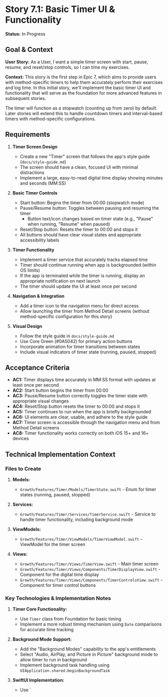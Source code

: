 # Story 7.1: Basic Timer UI & Functionality

**Status:** In Progress

## Goal & Context

**User Story:** As a User, I want a simple timer screen with start, pause, resume, and reset/stop controls, so I can time my exercises.

**Context:**
This story is the first step in Epic 7, which aims to provide users with method-specific timers to help them accurately perform their exercises and log time. In this initial story, we'll implement the basic timer UI and functionality that will serve as the foundation for more advanced features in subsequent stories.

The timer will function as a stopwatch (counting up from zero) by default. Later stories will extend this to handle countdown timers and interval-based timers with method-specific configurations.

## Requirements

1. **Timer Screen Design**
   - Create a new "Timer" screen that follows the app's style guide (`docs/style-guide.md`)
   - The screen should have a clean, focused UI with minimal distractions
   - Implement a large, easy-to-read digital time display showing minutes and seconds (MM:SS)

2. **Basic Timer Controls**
   - Start button: Begins the timer from 00:00 (stopwatch mode)
   - Pause/Resume button: Toggles between pausing and resuming the timer
     - Button text/icon changes based on timer state (e.g., "Pause" when running, "Resume" when paused)
   - Reset/Stop button: Resets the timer to 00:00 and stops it
   - All buttons should have clear visual states and appropriate accessibility labels

3. **Timer Functionality**
   - Implement a timer service that accurately tracks elapsed time
   - Timer should continue running when app is backgrounded (within OS limits)
   - If the app is terminated while the timer is running, display an appropriate notification on next launch
   - The timer should update the UI at least once per second

4. **Navigation & Integration**
   - Add a timer icon to the navigation menu for direct access
   - Allow launching the timer from Method Detail screens (without method-specific configuration for this story)

5. **Visual Design**
   - Follow the style guide in `docs/style-guide.md`
   - Use Core Green (#0A5042) for primary action buttons
   - Incorporate animation for timer transitions between states
   - Include visual indicators of timer state (running, paused, stopped)

## Acceptance Criteria

- **AC1:** Timer displays time accurately in MM:SS format with updates at least once per second
- **AC2:** Start button begins the timer from 00:00
- **AC3:** Pause/Resume button correctly toggles the timer state with appropriate visual changes
- **AC4:** Reset/Stop button resets the timer to 00:00 and stops it
- **AC5:** Timer continues to run when the app is briefly backgrounded
- **AC6:** UI elements are clear, usable, and adhere to the style guide
- **AC7:** Timer screen is accessible through the navigation menu and from Method Detail screens
- **AC8:** Timer functionality works correctly on both iOS 15+ and 16+ devices

## Technical Implementation Context

### Files to Create

1. **Models:**
   - `Growth/Features/Timer/Models/TimerState.swift` - Enum for timer states (running, paused, stopped)

2. **Services:**
   - `Growth/Features/Timer/Services/TimerService.swift` - Service to handle timer functionality, including background mode

3. **ViewModels:**
   - `Growth/Features/Timer/ViewModels/TimerViewModel.swift` - ViewModel for the timer screen

4. **Views:**
   - `Growth/Features/Timer/Views/TimerView.swift` - Main timer screen
   - `Growth/Features/Timer/Views/Components/TimerDisplayView.swift` - Component for the digital time display
   - `Growth/Features/Timer/Views/Components/TimerControlsView.swift` - Component for timer control buttons

### Key Technologies & Implementation Notes

1. **Timer Core Functionality:**
   - Use `Timer` class from Foundation for basic timing
   - Implement a more robust timing mechanism using `Date` comparisons for accurate time tracking

2. **Background Mode Support:**
   - Add the "Background Modes" capability to the app's entitlements
   - Select "Audio, AirPlay, and Picture in Picture" background mode to allow timer to run in background
   - Implement background task handling using `UIApplication.shared.beginBackgroundTask`

3. **SwiftUI Implementation:**
   - Use `